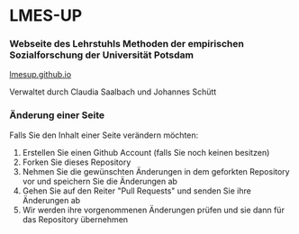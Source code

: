 # LMES-UP

### Webseite des Lehrstuhls Methoden der empirischen Sozialforschung der Universität Potsdam

[lmesup.github.io](https://lmesup.github.io)

Verwaltet durch Claudia Saalbach und Johannes Schütt


### Änderung einer Seite

Falls Sie den Inhalt einer Seite verändern möchten:

1. Erstellen Sie einen Github Account (falls Sie noch keinen besitzen)
2. Forken Sie dieses Repository
3. Nehmen Sie die gewünschten Änderungen in dem geforkten Repository vor und speichern Sie die Änderungen ab
4. Gehen Sie auf den Reiter "Pull Requests" und senden Sie ihre Änderungen ab
5. Wir werden ihre vorgenommenen Änderungen prüfen und sie dann für das Repository übernehmen
